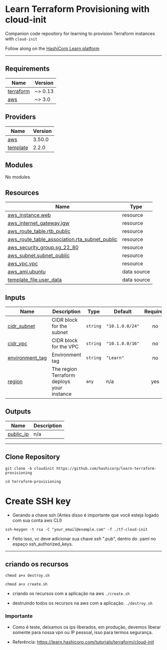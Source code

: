 # Learn Terraform Provisioning with cloud-init
Companion code repository for learning to provision Terraform instances with `cloud-init`

Follow along on the [HashiCorp Learn platform](https://learn.hashicorp.com/tutorials/terraform/cloud-init?in=terraform/provision)

---
## Requirements

| Name | Version |
|------|---------|
| <a name="requirement_terraform"></a> [terraform](#requirement\_terraform) | ~> 0.13 |
| <a name="requirement_aws"></a> [aws](#requirement\_aws) | ~> 3.0 |

## Providers

| Name | Version |
|------|---------|
| <a name="provider_aws"></a> [aws](#provider\_aws) | 3.50.0 |
| <a name="provider_template"></a> [template](#provider\_template) | 2.2.0 |

## Modules

No modules.

## Resources

| Name | Type |
|------|------|
| [aws_instance.web](https://registry.terraform.io/providers/hashicorp/aws/latest/docs/resources/instance) | resource |
| [aws_internet_gateway.igw](https://registry.terraform.io/providers/hashicorp/aws/latest/docs/resources/internet_gateway) | resource |
| [aws_route_table.rtb_public](https://registry.terraform.io/providers/hashicorp/aws/latest/docs/resources/route_table) | resource |
| [aws_route_table_association.rta_subnet_public](https://registry.terraform.io/providers/hashicorp/aws/latest/docs/resources/route_table_association) | resource |
| [aws_security_group.sg_22_80](https://registry.terraform.io/providers/hashicorp/aws/latest/docs/resources/security_group) | resource |
| [aws_subnet.subnet_public](https://registry.terraform.io/providers/hashicorp/aws/latest/docs/resources/subnet) | resource |
| [aws_vpc.vpc](https://registry.terraform.io/providers/hashicorp/aws/latest/docs/resources/vpc) | resource |
| [aws_ami.ubuntu](https://registry.terraform.io/providers/hashicorp/aws/latest/docs/data-sources/ami) | data source |
| [template_file.user_data](https://registry.terraform.io/providers/hashicorp/template/latest/docs/data-sources/file) | data source |

## Inputs

| Name | Description | Type | Default | Required |
|------|-------------|------|---------|:--------:|
| <a name="input_cidr_subnet"></a> [cidr\_subnet](#input\_cidr\_subnet) | CIDR block for the subnet | `string` | `"10.1.0.0/24"` | no |
| <a name="input_cidr_vpc"></a> [cidr\_vpc](#input\_cidr\_vpc) | CIDR block for the VPC | `string` | `"10.1.0.0/16"` | no |
| <a name="input_environment_tag"></a> [environment\_tag](#input\_environment\_tag) | Environment tag | `string` | `"Learn"` | no |
| <a name="input_region"></a> [region](#input\_region) | The region Terraform deploys your instance | `any` | n/a | yes |

## Outputs

| Name | Description |
|------|-------------|
| <a name="output_public_ip"></a> [public\_ip](#output\_public\_ip) | n/a |

---
## Clone Repository

` git clone -b cloudinit https://github.com/hashicorp/learn-terraform-provisioning `


`cd terraform-provisioning`

# Create SSH key

- Gerando a chave ssh (Antes disso é importante que você esteja logado com sua conta aws CLI)


`ssh-keygen -t rsa -C "your_email@example.com" -f ./tf-cloud-init`


- Feito isso, vc deve adicionar sua chave ssh ".pub", dentro do  .yaml no espaço ssh_authorized_keys.

---

## criando os recursos 

`chmod a+x destroy.sh`


`chmod a+x create.sh`

- criando os recursos com a aplicação na aws
`./create.sh`

- destruindo todos os recursos na aws com a aplicação.
`./destroy.sh `

### Importante
 - Como é teste, deixamos os ips liberados, em produção, devemos liberar somente para nossa vpn ou IP pessoal,  isso para termos segurança.
 

* Referência: https://learn.hashicorp.com/tutorials/terraform/cloud-init